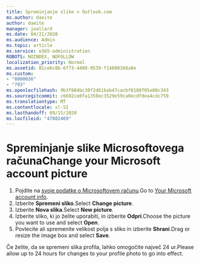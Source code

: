 ```yaml
---
title: Spreminjanje slike v Outlook.com
ms.author: daeite
author: daeite
manager: joallard
ms.date: 04/21/2020
ms.audience: Admin
ms.topic: article
ms.service: o365-administration
ROBOTS: NOINDEX, NOFOLLOW
localization_priority: Normal
ms.assetid: 81ce6c8b-6f73-4489-9539-f14680168a8e
ms.custom:
- "8000036"
- "793"
ms.openlocfilehash: 9b3f884bc30f2d61bab47cacbf0188f05e00c343
ms.sourcegitcommit: c6692ce0fa1358ec3529e59ca0ecdfdea4cdc759
ms.translationtype: MT
ms.contentlocale: sl-SI
ms.lasthandoff: 09/15/2020
ms.locfileid: "47802469"
---
```

# <a name="change-your-microsoft-account-picture"></a><span data-ttu-id="8659b-102">Spreminjanje slike Microsoftovega računa</span><span class="sxs-lookup"><span data-stu-id="8659b-102">Change your Microsoft account picture</span></span>

1. <span data-ttu-id="8659b-103">Pojdite na [svoje podatke o Microsoftovem računu](https://go.microsoft.com/fwlink/p/?linkid=860841).</span><span class="sxs-lookup"><span data-stu-id="8659b-103">Go to [Your Microsoft account info](https://go.microsoft.com/fwlink/p/?linkid=860841).</span></span>
2. <span data-ttu-id="8659b-104">Izberite **Spremeni sliko**.</span><span class="sxs-lookup"><span data-stu-id="8659b-104">Select **Change picture**.</span></span>
3. <span data-ttu-id="8659b-105">Izberite **Nova slika**.</span><span class="sxs-lookup"><span data-stu-id="8659b-105">Select **New picture**.</span></span>
4. <span data-ttu-id="8659b-106">Izberite sliko, ki jo želite uporabiti, in izberite **Odpri**.</span><span class="sxs-lookup"><span data-stu-id="8659b-106">Choose the picture you want to use and select **Open**.</span></span>
5. <span data-ttu-id="8659b-107">Povlecite ali spremenite velikost polja s sliko in izberite **Shrani**.</span><span class="sxs-lookup"><span data-stu-id="8659b-107">Drag or resize the image box and select **Save**.</span></span>

<span data-ttu-id="8659b-108">Če želite, da se spremeni slika profila, lahko omogočite največ 24 ur.</span><span class="sxs-lookup"><span data-stu-id="8659b-108">Please allow up to 24 hours for changes to your profile photo to go into effect.</span></span>